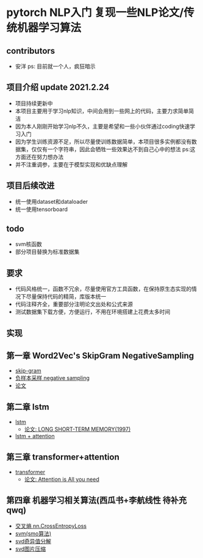 # pytorch NLP入门  复现一些NLP论文/传统机器学习算法

## contributors
- 安洋  ps: 目前就一个人，疯狂暗示

## 项目介绍 update 2021.2.24
- 项目持续更新中
- 本项目主要用于学习nlp知识，中间会用到一些网上的代码，主要力求简单简洁
- 因为本人刚刚开始学习nlp不久，主要是希望和一些小伙伴通过coding快速学习入门
- 因为学生训练资源不足，所以尽量使训练数据简单，本项目很多实例都没有数据集，仅仅有一个字符串，因此会牺牲一些效果达不到自己心中的想法 ps:这方面还在努力想办法
- 并不注重调参，主要在于模型实现和优缺点理解

## 项目后续改进
- 统一使用dataset和dataloader
- 统一使用tensorboard

## todo
- svm核函数
- 部分项目替换为标准数据集

## 要求
- 代码风格统一，函数不冗余，尽量使用官方工具函数，在保持原生态实现的情况下尽量保持代码的精简，库版本统一
- 代码注释齐全，重要部分注明论文出处和公式来源
- 测试数据集下载方便，方便运行，不用在环境搭建上花费太多时间

## 实现

## 第一章 Word2Vec's SkipGram NegativeSampling
- [skip-gram](https://github.com/ssw-nlp-study-group/nlp_study/blob/main/nlp/word2vec_skip_gram.py)
- [负样本采样 negative sampling](https://github.com/ssw-nlp-study-group/nlp_study/blob/main/nlp/word2vec_negative_sampling.py) 	
 - [论文](https://proceedings.neurips.cc/paper/2013/file/9aa42b31882ec039965f3c4923ce901b-Paper.pdf)
## 第二章 lstm
- [lstm](https://github.com/ssw-nlp-study-group/nlp_study/blob/main/nlp/lstm.py)  
    - [论文: LONG SHORT-TERM MEMORY(1997)](https://www.bioinf.jku.at/publications/older/2604.pdf)
- [lstm + attention](https://github.com/ssw-nlp-study-group/nlp_study/blob/main/nlp/lstm_with_attention.py)
## 第三章 transformer+attention
- [transformer](https://github.com/ssw-nlp-study-group/nlp_study/blob/main/nlp/transformer.py)
    - [论文: Attention is All you need](https://arxiv.org/pdf/1706.03762.pdf)
## 第四章 机器学习相关算法(西瓜书+李航线性 待补充 qwq)
- [交叉熵 nn.CrossEntropyLoss](https://github.com/ssw-nlp-study-group/nlp_study/blob/main/machine_learning/cross_entropyloss.py)
- [svm(smo算法)](https://github.com/ssw-nlp-study-group/nlp_study/blob/main/machine_learning/svm.py)
- [svd奇异值分解](https://github.com/ssw-nlp-study-group/nlp_study/blob/main/machine_learning/svd.py)
- [svd图片压缩](https://github.com/ssw-nlp-study-group/nlp_study/blob/main/machine_learning/svd_img_compress.py)